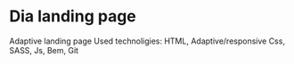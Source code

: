 # Dia landing page

Adaptive landing page
Used technoligies:
HTML,
Adaptive/responsive Css,
SASS,
Js,
Bem, 
Git
